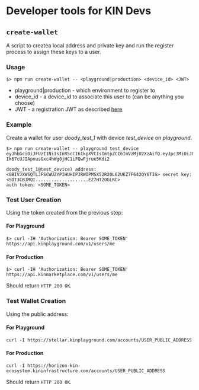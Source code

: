 # Developer tools for KIN Devs

## `create-wallet`
A script to createa local address and private key and run the register process to assign these keys to a user.

### Usage
```
$> npm run create-wallet -- <playground|production> <device_id> <JWT>
```
* playground|production - which environment to register to
* device_id - a device_id to associate this user to (can be anything you choose)
* JWT - a registration JWT as described [here](https://github.com/kinecosystem/ecosystem-api#register-payload)

### Example
Create a wallet for user *doody_test_1* with device *test_device* on *playground*.
```
$> npm run create-wallet -- playground test_device eyJhbGciOiJFUzI1NiIsInR5cCI6IkpXVCIsImtpZCI6ImVzMjU2XzAifQ.eyJpc3MiOiJ0ZXN0IiwiZXhwIjoxNTQwODQ5NzE4NTM2LCJpYXQiOjE1NDA4MjgxMTg1MzYsInN1YiI6InJlZ2lzdGVyIiwidXNlcl9pZCI6ImRvb2R5X3Rlc3RfMSJ9.6sfbb6dtQtiisG_ZYaetOw2WyGjBXIIdnMCpbxHvPj73W-Ik67cUJIApnusGxc4hWg0jHC1iFQwFjrue5Kdi2

doody_test_1@test_device) address: <GBIVJXWSQTLJFSCWUZYPIHUHIPJRWIPMSX52R2OL62UKZ7F642QY6TIG> secret key: <SDT3CBJMQI....................EZ7HT2OGLRC>
auth token: <SOME_TOKEN>
```

### Test User Creation
Using the token created from the previous step:

#### For Playground
```
$> curl -IH 'Authorization: Bearer SOME_TOKEN' https://api.kinplayground.com/v1/users/me
```
#### For Production
```
$> curl -IH 'Authorization: Bearer SOME_TOKEN' https://api.kinmarketplace.com/v1/users/me
```

Should return `HTTP 200 OK`.

### Test Wallet Creation
Using the public address:
#### For Playground
```
curl -I https://stellar.kinplayground.com/accounts/USER_PUBLIC_ADDRESS
```
#### For Production
```
curl -I https://horizon-kin-ecosystem.kininfrastructure.com/accounts/USER_PUBLIC_ADDRESS
```
Should return `HTTP 200 OK`.
